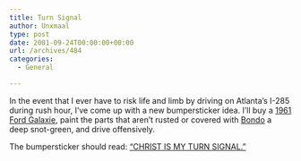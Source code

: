 ```yaml
---
title: Turn Signal
author: Unxmaal
type: post
date: 2001-09-24T00:00:00+00:00
url: /archives/484
categories:
  - General

---
```

In the event that I ever have to risk life and limb by driving on Atlanta&#8217;s I-285 during rush hour, I&#8217;ve come up with a new bumpersticker idea. I&#8217;ll buy a [1961 Ford Galaxie][1], paint the parts that aren&#8217;t rusted or covered with [Bondo][2] a deep snot-green, and drive offensively. 

The bumpersticker should read: <A title="First one to come up with this idea, yup." HREF="http://www.google.com/search?sourceid=navclient&#038;q=%22CHRIST+IS+MY+TURN+SIGNAL%22">&#8220;CHRIST IS MY TURN SIGNAL.&#8221;</A>

 [1]: http://www.me.mtu.edu/~prater/carpics/fords/Galaxie/61gal.jpg
 [2]: http://www.bondomarhyde.com/didyou.htm